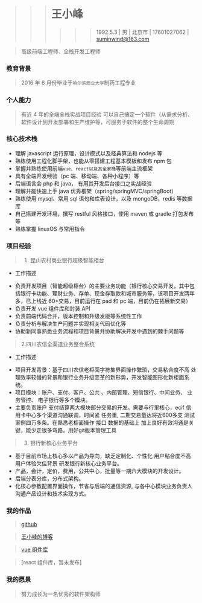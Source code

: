 > > > <h1>王小峰</h1>
> > >
> > > > > > 1992.5.3 | 男 | 北京市 | 17601027062 | suminwind@163.com


> 高级前端工程师、全栈开发工程师

### 教育背景

> 2016 年 6 月份毕业于`哈尔滨商业大学`制药工程专业

### 个人能力

> 有近 4 年的全端全栈实战项目经验
> 可以自己搞定一个软件（从需求分析、软件设计到开发部署和生产维护等，可服务于软件的整个生命周期

### 核心技术栈

- 理解 javascript 运行原理，设计模式以及经典算法和 nodejs 等
- 熟练使用工程化脚手架，也能从零搭建工程基本模板和发布 npm 包
- 掌握并熟练使用前端`vue、react以及其全家桶`等前端主流框架
- 具有全端开发经验（pc 端、移动端、各种小程序）等
- 后端语言会 php 和 java， 有用其开发后台接口之实战经验
- 理解并能快速上手 java 优秀框架（spring/springMVC/springBoot）
- 熟练使用 mysql、常用 sql 语句和库表设计，以及 mongoDB，redis 等数据库
- 自己搭建开发环境，撰写 restful 风格接口，使用 maven 或 gradle 打包发布等
- 熟练掌握 linuxOS 与常用指令

### 项目经验

>1. 昆山农村商业银行超级智能柜台
+ 工作描述
- 负责开发项目（智能超级柜台）的主要业务功能（银行核心交易开发，其中包括银行卡功能、理财业务、存单、现金存取款和城市服务等，该项目开发两年多，已上线近 60+交易，目前运行在 pad 和 pc 端，目前仍在拓展新交易）
- 负责开发 vue 组件库和封装 API
- 负责前端代码合并，版本控制和升级发版等系统性工作
- 负责分析与解决生产问题并实现相关代码优化等
- 协助新同事熟悉业务流程和项目背景并协助解决开发中遇到的棘手问题等

>2.四川农信全渠道业务整合系统
+ 工作描述
- 项目开发背景：基于四川农信老柜面字符集界面操作繁琐，交易粘合度不高  处理效率较慢的背景和银行业务升级变革的新形势，开发智能图形化新柜面系统。
- 项目模块：账户、支付、客户、公共 、内部管理、短信银行、中间业务、 业务管控、 电子银行等多个模块。
- 主要负责账户 支付结算两大模块部分交易的开发。需要与行里核心，ecif 信用卡中心多个渠道沟通联调，时间紧 任务重, 二期交易量达将近600多支   测试案例四万多条。在熟悉老柜面操作  接口  数据的基础上  加上良好有效沟通是关键，能少走很多弯路。用好git版本管理工具

>3. 银行新核心业务平台
- 基于目前市场上核心多以产品为导向，缺乏定制化、个性化 用户粘合度不高 用户体验欠佳背景  研发银行新核心业务平台。
- 产品，会计，定价，费用，公共中心，批量等一期六大模块的开发设计。 
- 后端分表分库，分布式架构。
- 化核心参数配置界面操作，节省与后端的通信资源, 与各中心模块业务负责人沟通产品设计和技术实现方式。

### 我的作品

> [github](https://github.com/hongtanhao)

> [王小峰的博客](https://hongtanhao.github.io/)

> [vue 组件库](https://github.com/hongtanhao/amanda-vue)

> [react 组件库，暂未发布]

### 我的愿景

> 努力成长为一名优秀的软件架构师
